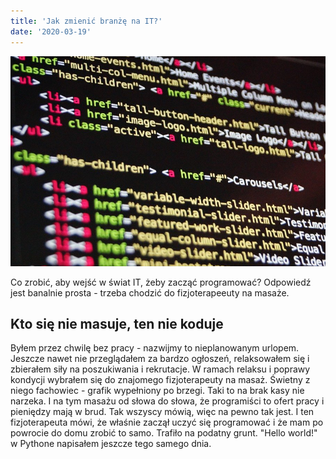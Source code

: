 ```yaml
---
title: 'Jak zmienić branżę na IT?'
date: '2020-03-19'
---
```


![photo](post1photo1.jpg)

Co zrobić, aby wejść w świat IT, żeby zacząć programować? Odpowiedź jest banalnie prosta - trzeba chodzić do fizjoterapeeuty na masaże.

## Kto się nie masuje, ten nie koduje

Byłem przez chwilę bez pracy - nazwijmy to nieplanowanym urlopem. Jeszcze nawet nie przeglądałem za bardzo ogłoszeń, relaksowałem się i zbierałem siły na poszukiwania i rekrutacje. W ramach relaksu i poprawy kondycji wybrałem się do znajomego fizjoterapeuty na masaż. Świetny z niego fachowiec - grafik wypełniony po brzegi. Taki to na brak kasy nie narzeka. I na tym masażu od słowa do słowa, że programiści to ofert pracy i pieniędzy mają w brud. Tak wszyscy mówią, więc na pewno tak jest. I ten fizjoterapeuta mówi, że właśnie zaczął uczyć się programować i że mam po powrocie do domu zrobić to samo. Trafiło na podatny grunt. "Hello world!" w Pythone napisałem jeszcze tego samego dnia.



